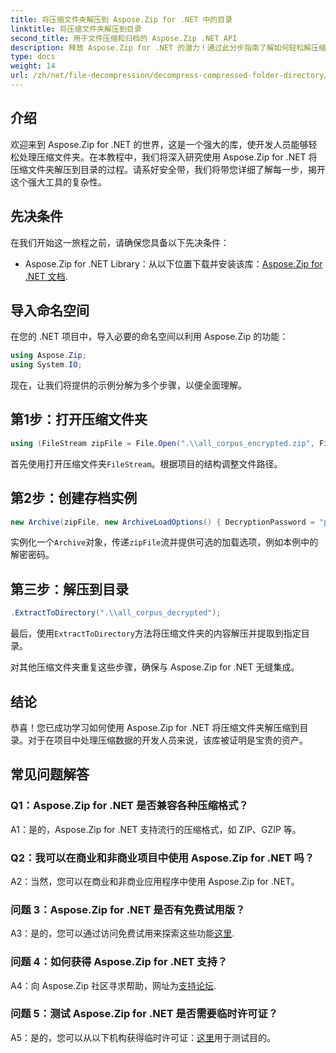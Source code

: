 ```yaml
---
title: 将压缩文件夹解压到 Aspose.Zip for .NET 中的目录
linktitle: 将压缩文件夹解压到目录
second_title: 用于文件压缩和归档的 Aspose.Zip .NET API
description: 释放 Aspose.Zip for .NET 的潜力！通过此分步指南了解如何轻松解压缩文件夹。深入无缝压缩和提取的世界。
type: docs
weight: 14
url: /zh/net/file-decompression/decompress-compressed-folder-directory/
---
```

## 介绍

欢迎来到 Aspose.Zip for .NET 的世界，这是一个强大的库，使开发人员能够轻松处理压缩文件夹。在本教程中，我们将深入研究使用 Aspose.Zip for .NET 将压缩文件夹解压到目录的过程。请系好安全带，我们将带您详细了解每一步，揭开这个强大工具的复杂性。

## 先决条件

在我们开始这一旅程之前，请确保您具备以下先决条件：

-  Aspose.Zip for .NET Library：从以下位置下载并安装该库：[Aspose.Zip for .NET 文档](https://reference.aspose.com/zip/net/).

## 导入命名空间

在您的 .NET 项目中，导入必要的命名空间以利用 Aspose.Zip 的功能：

```csharp
using Aspose.Zip;
using System.IO;
```

现在，让我们将提供的示例分解为多个步骤，以便全面理解。

## 第1步：打开压缩文件夹

```csharp
using (FileStream zipFile = File.Open(".\\all_corpus_encrypted.zip", FileMode.Open))
```

首先使用打开压缩文件夹`FileStream`。根据项目的结构调整文件路径。

## 第2步：创建存档实例

```csharp
new Archive(zipFile, new ArchiveLoadOptions() { DecryptionPassword = "p@s$" })
```

实例化一个`Archive`对象，传递`zipFile`流并提供可选的加载选项，例如本例中的解密密码。

## 第三步：解压到目录

```csharp
.ExtractToDirectory(".\\all_corpus_decrypted");
```

最后，使用`ExtractToDirectory`方法将压缩文件夹的内容解压并提取到指定目录。

对其他压缩文件夹重复这些步骤，确保与 Aspose.Zip for .NET 无缝集成。

## 结论

恭喜！您已成功学习如何使用 Aspose.Zip for .NET 将压缩文件夹解压缩到目录。对于在项目中处理压缩数据的开发人员来说，该库被证明是宝贵的资产。

## 常见问题解答

### Q1：Aspose.Zip for .NET 是否兼容各种压缩格式？

A1：是的，Aspose.Zip for .NET 支持流行的压缩格式，如 ZIP、GZIP 等。

### Q2：我可以在商业和非商业项目中使用 Aspose.Zip for .NET 吗？

A2：当然，您可以在商业和非商业应用程序中使用 Aspose.Zip for .NET。

### 问题 3：Aspose.Zip for .NET 是否有免费试用版？

 A3：是的，您可以通过访问免费试用来探索这些功能[这里](https://releases.aspose.com/).

### 问题 4：如何获得 Aspose.Zip for .NET 支持？

A4：向 Aspose.Zip 社区寻求帮助，网址为[支持论坛](https://forum.aspose.com/c/zip/37).

### 问题 5：测试 Aspose.Zip for .NET 是否需要临时许可证？

 A5：是的，您可以从以下机构获得临时许可证：[这里](https://purchase.aspose.com/temporary-license/)用于测试目的。